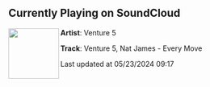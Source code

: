 ## Currently Playing on SoundCloud

[<img align="left" width="100" src="https://i1.sndcdn.com/artworks-uUiE0hYRSYJSzDD0-hO2uOg-t500x500.jpg">](https://soundcloud.com/venture5/venture-5-nat-james-every-move)

**Artist**: Venture 5 

**Track**: Venture 5, Nat James - Every Move

Last updated at 05/23/2024 09:17
